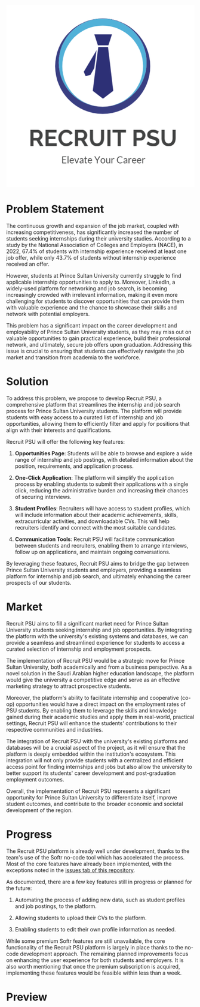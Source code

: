 <p align="center">
  <img src="Logo.png" alt="Recruit PSU Logo" />
</p>

# Problem Statement

The continuous growth and expansion of the job market, coupled with increasing competitiveness, has significantly increased the number of students seeking internships during their university studies. According to a study by the National Association of Colleges and Employers (NACE), in 2022, 67.4% of students with internship experience received at least one job offer, while only 43.7% of students without internship experience received an offer.

However, students at Prince Sultan University currently struggle to find applicable internship opportunities to apply to. Moreover, LinkedIn, a widely-used platform for networking and job search, is becoming increasingly crowded with irrelevant information, making it even more challenging for students to discover opportunities that can provide them with valuable experience and the chance to showcase their skills and network with potential employers.

This problem has a significant impact on the career development and employability of Prince Sultan University students, as they may miss out on valuable opportunities to gain practical experience, build their professional network, and ultimately, secure job offers upon graduation. Addressing this issue is crucial to ensuring that students can effectively navigate the job market and transition from academia to the workforce.

# Solution

To address this problem, we propose to develop Recruit PSU, a comprehensive platform that streamlines the internship and job search process for Prince Sultan University students. The platform will provide students with easy access to a curated list of internship and job opportunities, allowing them to efficiently filter and apply for positions that align with their interests and qualifications.

Recruit PSU will offer the following key features:

1. **Opportunities Page**: Students will be able to browse and explore a wide range of internship and job postings, with detailed information about the position, requirements, and application process.

2. **One-Click Application**: The platform will simplify the application process by enabling students to submit their applications with a single click, reducing the administrative burden and increasing their chances of securing interviews.

3. **Student Profiles**: Recruiters will have access to student profiles, which will include information about their academic achievements, skills, extracurricular activities, and downloadable CVs. This will help recruiters identify and connect with the most suitable candidates.

4. **Communication Tools**: Recruit PSU will facilitate communication between students and recruiters, enabling them to arrange interviews, follow up on applications, and maintain ongoing conversations.

By leveraging these features, Recruit PSU aims to bridge the gap between Prince Sultan University students and employers, providing a seamless platform for internship and job search, and ultimately enhancing the career prospects of our students.


# Market

Recruit PSU aims to fill a significant market need for Prince Sultan University students seeking internship and job opportunities. By integrating the platform with the university's existing systems and databases, we can provide a seamless and streamlined experience for students to access a curated selection of internship and employment prospects.

The implementation of Recruit PSU would be a strategic move for Prince Sultan University, both academically and from a business perspective. As a novel solution in the Saudi Arabian higher education landscape, the platform would give the university a competitive edge and serve as an effective marketing strategy to attract prospective students.

Moreover, the platform's ability to facilitate internship and cooperative (co-op) opportunities would have a direct impact on the employment rates of PSU students. By enabling them to leverage the skills and knowledge gained during their academic studies and apply them in real-world, practical settings, Recruit PSU will enhance the students' contributions to their respective communities and industries.

The integration of Recruit PSU with the university's existing platforms and databases will be a crucial aspect of the project, as it will ensure that the platform is deeply embedded within the institution's ecosystem. This integration will not only provide students with a centralized and efficient access point for finding internships and jobs but also allow the university to better support its students' career development and post-graduation employment outcomes.

Overall, the implementation of Recruit PSU represents a significant opportunity for Prince Sultan University to differentiate itself, improve student outcomes, and contribute to the broader economic and societal development of the region.

# Progress

The Recruit PSU platform is already well under development, thanks to the team's use of the Softr no-code tool which has accelerated the process. Most of the core features have already been implemented, with the exceptions noted in the [issues tab of this repository](https://github.com/AhmedYasserIbrahim/Recruit-PSU/issues).

As documented, there are a few key features still in progress or planned for the future:

1. Automating the process of adding new data, such as student profiles and job postings, to the platform.

2. Allowing students to upload their CVs to the platform.

3. Enabling students to edit their own profile information as needed.

While some premium Softr features are still unavailable, the core functionality of the Recruit PSU platform is largely in place thanks to the no-code development approach. The remaining planned improvements focus on enhancing the user experience for both students and employers. It is also worth mentioning that once the premium subscription is acquired, implementing these features would be feasible within less than a week.

# Preview


